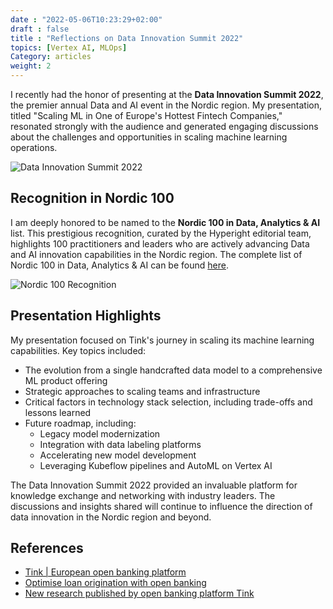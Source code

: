 ```yaml
---
date : "2022-05-06T10:23:29+02:00"
draft : false
title : "Reflections on Data Innovation Summit 2022"
topics: [Vertex AI, MLOps]
Category: articles
weight: 2
---
```


I recently had the honor of presenting at the **Data Innovation Summit 2022**, the premier annual Data and AI event in the Nordic region. My presentation, titled "Scaling ML in One of Europe's Hottest Fintech Companies," resonated strongly with the audience and generated engaging discussions about the challenges and opportunities in scaling machine learning operations.

![Data Innovation Summit 2022](/img/articles/dis2022/1651871290653.jpeg)

## Recognition in Nordic 100

I am deeply honored to be named to the **Nordic 100 in Data, Analytics & AI** list. This prestigious recognition, curated by the Hyperight editorial team, highlights 100 practitioners and leaders who are actively advancing Data and AI innovation capabilities in the Nordic region. The complete list of Nordic 100 in Data, Analytics & AI can be found [here](/img/articles/dis2022/Nordic+100+2022+LIST.pdf).

![Nordic 100 Recognition](/img/articles/dis2022/Nordic+100.png)

## Presentation Highlights

My presentation focused on Tink's journey in scaling its machine learning capabilities. Key topics included:

* The evolution from a single handcrafted data model to a comprehensive ML product offering
* Strategic approaches to scaling teams and infrastructure
* Critical factors in technology stack selection, including trade-offs and lessons learned
* Future roadmap, including:
  - Legacy model modernization
  - Integration with data labeling platforms
  - Accelerating new model development
  - Leveraging Kubeflow pipelines and AutoML on Vertex AI

The Data Innovation Summit 2022 provided an invaluable platform for knowledge exchange and networking with industry leaders. The discussions and insights shared will continue to influence the direction of data innovation in the Nordic region and beyond.

## References

* [Tink | European open banking platform](https://tink.com/)
* [Optimise loan origination with open banking](https://tink.com/blog/open-banking/lenders-guide-open-banking/)
* [New research published by open banking platform Tink](https://tink.com/press/open-banking-investments/)


